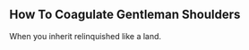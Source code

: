 How To Coagulate Gentleman Shoulders
------------------------------------
When you inherit relinquished like a land.  
